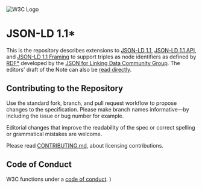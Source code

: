 
![W3C Logo](https://www.w3.org/Icons/w3c_home)

# JSON-LD 1.1*

This is the repository describes extensions to [JSON-LD 1.1][], [JSON-LD 1.1 API][], and [JSON-LD 1.1 Framing][] to support triples as node identifiers as defined by [RDF*]
developed by the [JSON for Linking Data Community Group](https://www.w3.org/community/json-ld/). The editors’ draft of the Note can also be [read directly](https://w3c.github.io/json-ld-star/).

## Contributing to the Repository

Use the standard fork, branch, and pull request workflow to propose changes to the specification. Please make branch names informative—by including the issue or bug number for example.

Editorial changes that improve the readability of the spec or correct spelling or grammatical mistakes are welcome.

Please read [CONTRIBUTING.md](CONTRIBUTING.md), about licensing contributions.


## Code of Conduct

W3C functions under a [code of conduct](https://www.w3.org/Consortium/cepc/).
)

[RDF*]:                 https://blog.liu.se/olafhartig/2019/01/10/position-statement-rdf-star-and-sparql-star/
[JSON-LD 1.1]:          https://w3.org/TR/json-ld11
[JSON-LD 1.1 API]:      https://w3.org/TR/json-ld11-api
[JSON-LD 1.1 Framing]:  https://w3.org/TR/json-ld11-framing